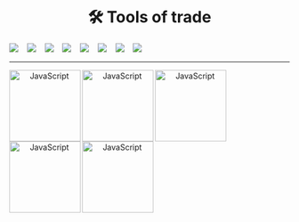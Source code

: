 

<h1 align="center"> 🛠 Tools of trade</h1>
<p align="center">

  <img src="https://img.shields.io/badge/-Node.js-339933?logo=Node.js&logoColor=white&style=plastic" />&nbsp;&nbsp;&nbsp;
  <img src="https://img.shields.io/badge/-Javascript-F7DF1E?logo=javascript&logoColor=white&style=plastic" />&nbsp;&nbsp;&nbsp;
  <img src="https://img.shields.io/badge/-HTML5-E34F26?logo=html5&logoColor=white&style=plastic" />&nbsp;&nbsp;&nbsp;
  <img src="https://img.shields.io/badge/-CSS3-1572B6?logo=css3&logoColor=white&style=plastic" />&nbsp;&nbsp;&nbsp;
  <img src="https://img.shields.io/badge/-Bootstrap-7952B3?logo=bootstrap&logoColor=white&style=plastic" />&nbsp;&nbsp;&nbsp;
  <img src="https://img.shields.io/badge/-Git-F05032?logo=Git&logoColor=white&style=plastic" />&nbsp;&nbsp;&nbsp;
  <img src="https://img.shields.io/badge/-NPM-CB3837?logo=npm&logoColor=white&style=plastic" />&nbsp;&nbsp;&nbsp;
  ![](https://www.codewars.com/users/silv999r/badges/micro)
  
</p>

---


<div align="center">
  
<img align="left" alt="JavaScript" width="128px" src="https://cdn3.iconfinder.com/data/icons/impossible-shapes-volume-3/128/4a-512.png" />

<img align="left" alt="JavaScript" width="128px" src="https://i.pinimg.com/originals/9b/a2/71/9ba271bda9f06336c7cb07a76d8b4c49.png" />

<img align="left" alt="JavaScript" width="128px" src="https://cdn3.iconfinder.com/data/icons/impossible-shapes-volume-3/128/1a-512.png" />

<img align="left" alt="JavaScript" width="128px" src="https://i.pinimg.com/originals/a9/dc/3a/a9dc3ab32e0be9a8a9ba5c6c728b4a00.png" />

<img align="left" alt="JavaScript" width="128px" src="https://static.thenounproject.com/png/372365-200.png" />

</div>


